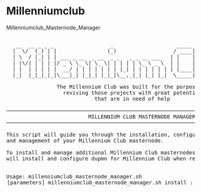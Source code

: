 # Millenniumclub
Millenniumclub_Masternode_Manager

<pre>

   __  __ _ _ _                  _                    _____ _       _
  |  \/  (_) | |                (_)                  / ____| |     | |
  | \  / |_| | | ___ _ __  _ __  _ _   _ _ __ ___   | |    | |_   _| |__
  | |\/| | | | |/ _ \ \_ \| \_ \| | | | | \_ \ _ \  | |    | | | | | \_ \
  | |  | | | | |  __/ | | | | | | | |_| | | | | | | | |____| | |_| | |_) |
  |_|  |_|_|_|_|\___|_| |_|_| |_|_|\__,_|_| |_| |_|  \_____|_|\__,_|_.__/

                The Millennium Club was built for the porpose of
                  reviving those projects with great potential
                            that are in need of help

───────────────────────────────────────────────────────────────────────────────
                          MILLENNIUM CLUB MASTERNODE MANAGER
───────────────────────────────────────────────────────────────────────────────

This script will guide you through the installation, configuration
and management of your Millennium Club masternode.

To install and manage additional Millennium Club masternodes this script
will install and configure dupmn for Millennium Club when required.


Usage: millenniumclub_masternode_manager.sh <option> [parameters]

millenniumclub_masternode_manager.sh install           : Install Millennium Club masternode(s)
millenniumclub_masternode_manager.sh summary           : Display Millennium Club main masternode installation summary
millenniumclub_masternode_manager.sh help              : Display this help text
millenniumclub_masternode_manager.sh update            : Update Millennium Club binaries
millenniumclub_masternode_manager.sh bootstrap         : Download and install Millennium Club bootstrap
millenniumclub_masternode_manager.sh createbootstrap   : Create Millennium Club bootstrap (from installed masternode)
millenniumclub_masternode_manager.sh stop              : Stop Millennium Club masternode
millenniumclub_masternode_manager.sh start             : Start Millennium Club masternode
millenniumclub_masternode_manager.sh status            : Show Millennium Club masternode status
millenniumclub_masternode_manager.sh monitor [seconds] : Monitor Millennium Club masternode and system continuously
millenniumclub_masternode_manager.sh showconf          : Display contents of millenniumclubcoin.conf
millenniumclub_masternode_manager.sh replace strA strB : Replace 'string A' with 'string B' in millenniumclubcoin.conf
millenniumclub_masternode_manager.sh createswap        : Create swap file (not recommended for SSD)
millenniumclub_masternode_manager.sh dupmn             : Install or update dupmn
millenniumclub_masternode_manager.sh disclaimer        : Display disclaimer
millenniumclub_masternode_manager.sh donation          : Show donation addresses



DISCLAIMER

This script is provided 'as is', without warranty of any kind.
Be aware that this script is run at your own risk and while this script
has been written with the intention of minimizing the potential for
unintended consequences, the owners, providers and contributors
can not be held responsible for any misuse or script problems.
The owners, providers and contributors assume no liability for any
financial loss, loss in revenue, loss of data, damages, direct or
consequential that may result from the use of this script and
the software that is downloaded and installed with it.

</pre>
